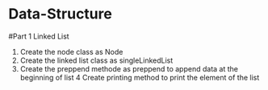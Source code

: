 # Data-Structure
#Part 1 Linked List
1. Create the node class as Node
2. Create the linked list class as singleLinkedList
3. Create the preppend methode as preppend to append data at the beginning of list
4  Create printing method to print the element of the list


